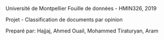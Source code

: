 
Université de Montpellier
Fouille de données - HMIN326, 2019

Projet - Classification de documents par opinion

Preparé par:
Hajjaj, Ahmed
Ouail, Mohammed
Tiraturyan, Aram